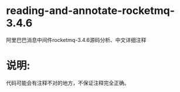 # reading-and-annotate-rocketmq-3.4.6
阿里巴巴消息中间件rocketmq-3.4.6源码分析、中文详细注释


说明:  
===================================     
代码可能会有注释不对的地方，不保证注释完全正确。        
